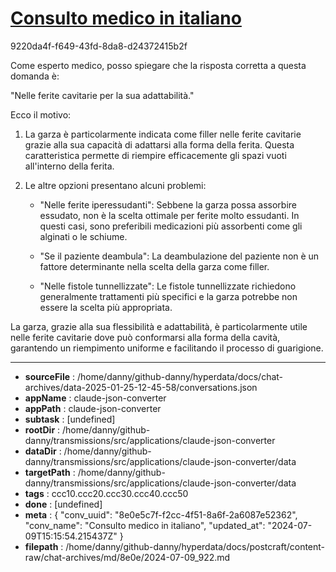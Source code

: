 # [Consulto medico in italiano](https://claude.ai/chat/8e0e5c7f-f2cc-4f51-8a6f-2a6087e52362)

9220da4f-f649-43fd-8da8-d24372415b2f

 Come esperto medico, posso spiegare che la risposta corretta a questa domanda è:

"Nelle ferite cavitarie per la sua adattabilità."

Ecco il motivo:

1. La garza è particolarmente indicata come filler nelle ferite cavitarie grazie alla sua capacità di adattarsi alla forma della ferita. Questa caratteristica permette di riempire efficacemente gli spazi vuoti all'interno della ferita.

2. Le altre opzioni presentano alcuni problemi:

   - "Nelle ferite iperessudanti": Sebbene la garza possa assorbire essudato, non è la scelta ottimale per ferite molto essudanti. In questi casi, sono preferibili medicazioni più assorbenti come gli alginati o le schiume.

   - "Se il paziente deambula": La deambulazione del paziente non è un fattore determinante nella scelta della garza come filler.

   - "Nelle fistole tunnellizzate": Le fistole tunnellizzate richiedono generalmente trattamenti più specifici e la garza potrebbe non essere la scelta più appropriata.

La garza, grazie alla sua flessibilità e adattabilità, è particolarmente utile nelle ferite cavitarie dove può conformarsi alla forma della cavità, garantendo un riempimento uniforme e facilitando il processo di guarigione.

---

* **sourceFile** : /home/danny/github-danny/hyperdata/docs/chat-archives/data-2025-01-25-12-45-58/conversations.json
* **appName** : claude-json-converter
* **appPath** : claude-json-converter
* **subtask** : [undefined]
* **rootDir** : /home/danny/github-danny/transmissions/src/applications/claude-json-converter
* **dataDir** : /home/danny/github-danny/transmissions/src/applications/claude-json-converter/data
* **targetPath** : /home/danny/github-danny/transmissions/src/applications/claude-json-converter/data
* **tags** : ccc10.ccc20.ccc30.ccc40.ccc50
* **done** : [undefined]
* **meta** : {
  "conv_uuid": "8e0e5c7f-f2cc-4f51-8a6f-2a6087e52362",
  "conv_name": "Consulto medico in italiano",
  "updated_at": "2024-07-09T15:15:54.215437Z"
}
* **filepath** : /home/danny/github-danny/hyperdata/docs/postcraft/content-raw/chat-archives/md/8e0e/2024-07-09_922.md